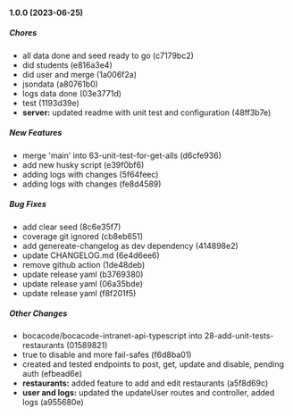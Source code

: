#### 1.0.0 (2023-06-25)

##### Chores


*  all data done and seed ready to go (c7179bc2)
*  did students (e816a3e4)
*  did user and merge (1a006f2a)
*  jsondata (a80761b0)
*  logs data done (03e3771d)
*  test (1193d39e)
* **server:**  updated readme with unit test and configuration (48ff3b7e)

##### New Features

*  merge 'main' into 63-unit-test-for-get-alls (d6cfe936)
*  add new husky script (e39f0bf6)
*  adding logs with changes (5f64feec)
*  adding logs with changes (fe8d4589)

##### Bug Fixes

*  add clear seed (8c6e35f7)
*  coverage git ignored (cb8eb651)
*  add genereate-changelog as dev dependency (414898e2)
*  update CHANGELOG.md (6e4d6ee6)
*  remove github action (1de48deb)
*  update release yaml (b3769380)
*  update release yaml (06a35bde)
*  update release yaml (f8f201f5)

##### Other Changes

* bocacode/bocacode-intranet-api-typescript into 28-add-unit-tests-restaurants (01589821)
* true to disable and more fail-safes (f6d8ba01)
*  created and tested endpoints to post, get, update and disable, pending auth (efbead6e)
* **restaurants:**  added feature to add and edit restaurants (a5f8d69c)
* **user and logs:**  updated the updateUser routes and controller, added logs (a955680e)

